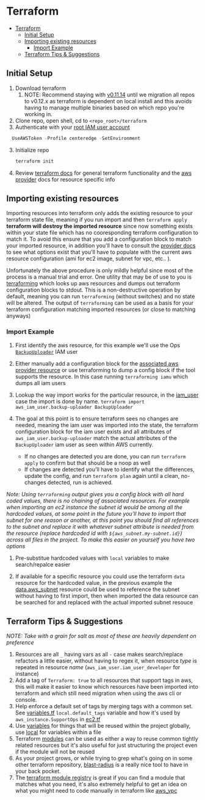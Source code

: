 # Terraform

- [Terraform](#terraform)
  - [Initial Setup](#initial-setup)
  - [Importing existing resources](#importing-existing-resources)
    - [Import Example](#import-example)
  - [Terraform Tips & Suggestions](#terraform-tips--suggestions)

## Initial Setup

1. Download terraform
   1. NOTE: Recommend staying with [v0.11.14](https://releases.hashicorp.com/terraform/0.11.14/) until we migration all repos to v0.12.x as terraform is dependent on local install and this avoids having to manage multiple binaries based on which repo you're working in.
2. Clone repo, open shell, cd to `<repo_root>/terraform`
3. Authenticate with your [root IAM user account](https://centeredge.atlassian.net/wiki/spaces/DO/pages/5116109/AWS+Authentication+and+Credentials)
  ```powershell
    UseAWSToken -Profile centeredge -SetEnvironment
  ```
3. Initialize repo
   ```powershell
   terraform init
   ```
4. Review [terraform docs](https://learn.hashicorp.com/terraform/getting-started/build) for general terraform functionality and the [aws provider](https://www.terraform.io/docs/providers/aws/index.html) docs for resource specific info

## Importing existing resources

Importing resources into terraform only adds the existing resource to your terraform state file, meaning if you run import and then `terraform apply` **terraform will destroy the imported resource** since now something exists within your state file which has no cooresponding terraform configuration to match it.  To avoid this ensure that you add a configuration block to match your imported resource, in addition you'll have to consult the [provider docs](https://www.terraform.io/docs/providers/aws/index.html) to see what options exist that you'll have to populate with the current aws resource configuration (ami for ec2 image, subnet for vpc, etc.. ).

Unfortunately the above procedure is only mildly helpful since most of the process is a manual trial and error.  One utility that may be of use to you is [terraforming](https://github.com/dtan4/terraforming) which looks up aws resources and dumps out terraform configuration blocks to stdout.  This is a non-destructive operation by default, meaning you can run `terraforming` (without switches) and no state will be altered.  The output of `terraforming` can be used as a basis for your terraform configuration matching imported resources (or close to matching anyways)

### Import Example

1. First identify the aws resource, for this example we'll use the Ops [`BackupUploader`](https://console.aws.amazon.com/iam/home?region=us-east-1#/users/BackupUploader) IAM user

2. Either manually add a configuration block for the [associated aws provider resource](https://www.terraform.io/docs/providers/aws/r/iam_user.html) or use terraforming to dump a config block if the tool supports the resource.  In this case running `terraforming iamu` which dumps all iam users

3. Lookup the way import works for the particular resource, in the [iam_user](https://www.terraform.io/docs/providers/aws/r/iam_user.html) case the import is done by name. `terraform import aws_iam_user.backup-uploader BackupUploader`

4. The goal at this point is to ensure terraform sees no changes are needed, meaning the iam user was imported into the state, the terraform configuration block for the iam user exists and all attributes of `aws_iam_user.backup-uploader` match the actual attributes of the `BackupUploader` iam user as seen within AWS currently.
   * If no changes are detected you are done, you can run `terraform apply` to confirm but that should be a noop as well
   * If changes are detected you'll have to identify what the differences, update the config, and run `terraform plan` again until a clean, no-changes detected, run is achieved.

_Note: Using `terraforming` output gives you a config block with all hard coded values, there is no chaining of associated resources. For example when importing an ec2 instance the subnet id would be among all the hardcoded values, at some point in the future you'll have to import that subnet for one reason or another, at this point you should find all references to the subnet and replace it with whatever subnet attribute is needed from the resource (replace hardcoded id with `${aws_subnet.my-subnet.id}`) across all files in the project.  To make this easier on yourself you have two options_

1. Pre-substitue hardcoded values with `local` variables to make search/repalce easier

2. If available for a specific resource you could use the terraform `data` resource for the hardcoded value, in the previous example the [data.aws_subnet](https://www.terraform.io/docs/providers/aws/d/subnet.html) resource could be used to reference the subnet without having to first import, then when imported the data resource can be searched for and replaced with the actual imported subnet resouce


## Terraform Tips & Suggestions

_NOTE: Take with a grain for salt as most of these are heavily dependent on preference_

1. Resources are all `_` having vars as all `-` case makes search/replace refactors a little easier, without having to regex it, when resource _type_ is repeated in resource _name_ (`aws_iam_user.iam_user_developer` for instance)
2. Add a tag of `Terraform: true` to all resources that support tags in aws, this will make it easier to know which resources have been imported into terraform and which still need migration when using the aws cli or console.
3. Help enforce a default set of tags by merging tags with a common set.  See [variables.tf](variables.tf) `local.default_tags` variable and how it's used by `aws_instance.SupportOps` in [ec2.tf](ec2.tf)
4. Use [variables](https://learn.hashicorp.com/terraform/getting-started/variables.html) for things that will be reused within the project globally, use [local](https://www.terraform.io/docs/configuration/locals.html) for variables within a file
5. Terraform [modules](https://www.terraform.io/docs/configuration/modules.html) can be used as either a way to reuse common tightly related resources but it's also useful for just structuring the project even if the module will not be reused
6. As your project grows, or while trying to grep what's going on in some other terraform repository, [blast-radius](https://github.com/28mm/blast-radius) is a really nice tool to have in your back pocket.
7. The [terraform module registry](https://registry.terraform.io/) is great if you can find a module that matches what you need, it's also extremely helpful to get an idea on what you might need to code manually in terraform like [aws_vpc](https://github.com/terraform-aws-modules/terraform-aws-vpc)

